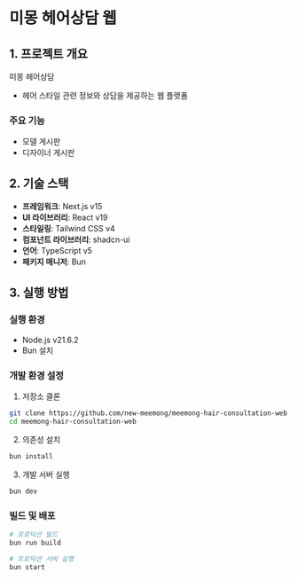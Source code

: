 # 미몽 헤어상담 웹

## 1. 프로젝트 개요

미몽 헤어상담

- 헤어 스타일 관련 정보와 상담을 제공하는 웹 플랫폼

### 주요 기능

- 모델 게시판
- 디자이너 게시판

## 2. 기술 스택

- **프레임워크**: Next.js v15
- **UI 라이브러리**: React v19
- **스타일링**: Tailwind CSS v4
- **컴포넌트 라이브러리**: shadcn-ui
- **언어**: TypeScript v5
- **패키지 매니저**: Bun

## 3. 실행 방법

### 실행 환경

- Node.js v21.6.2
- Bun 설치

### 개발 환경 설정

1. 저장소 클론

```bash
git clone https://github.com/new-meemong/meemong-hair-consultation-web.git
cd meemong-hair-consultation-web
```

2. 의존성 설치

```bash
bun install
```

3. 개발 서버 실행

```bash
bun dev
```

### 빌드 및 배포

```bash
# 프로덕션 빌드
bun run build

# 프로덕션 서버 실행
bun start
```
